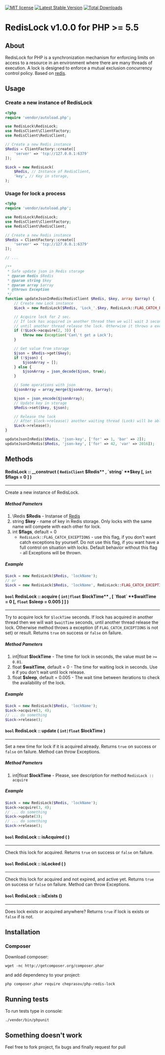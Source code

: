 [![MIT license](http://img.shields.io/badge/license-MIT-brightgreen.svg)](http://opensource.org/licenses/MIT)
[![Latest Stable Version](https://poser.pugx.org/cheprasov/php-redis-lock/v/stable)](https://packagist.org/packages/cheprasov/php-redis-lock)
[![Total Downloads](https://poser.pugx.org/cheprasov/php-redis-lock/downloads)](https://packagist.org/packages/cheprasov/php-redis-lock)

# RedisLock v1.0.0 for PHP >= 5.5

## About
RedisLock for PHP is a synchronization mechanism for enforcing limits on access to a resource in an environment where there are many threads of execution. A lock is designed to enforce a mutual exclusion concurrency control policy. Based on [redis](http://redis.io/).


## Usage

### Create a new instance of RedisLock

```php
<?php
require 'vendor/autoload.php';

use RedisLock\RedisLock;
use RedisClient\ClientFactory;
use RedisClient\RedisClient;

// Create a new Redis instance
$Redis = ClientFactory::create([
    'server' => 'tcp://127.0.0.1:6379'
]);

$Lock = new RedisLock(
    $Redis, // Instance of RedisClient,
    'key', // Key in storage,
);
```

### Usage for lock a process

```php
<?php
require 'vendor/autoload.php';

use RedisLock\RedisLock;
use RedisClient\ClientFactory;
use RedisClient\RedisClient;

// Create a new Redis instance
$Redis = ClientFactory::create([
    'server' => 'tcp://127.0.0.1:6379'
]);

// ...

/**
 * Safe update json in Redis storage
 * @param Redis $Redis
 * @param string $key
 * @param array $array
 * @throws Exception
 */
function updateJsonInRedis(RedisClient $Redis, $key, array $array) {
    // Create new Lock instance
    $Lock = new RedisLock($Redis, 'Lock_'.$key, RedisLock::FLAG_CATCH_EXCEPTIONS);

    // Acquire lock for 2 sec.
    // If lock has acquired in another thread then we will wait 3 second,
    // until another thread release the lock. Otherwise it throws a exception.
    if (!$Lock->acquire(2, 3)) {
        throw new Exception('Can\'t get a Lock');
    }

    // Get value from storage
    $json = $Redis->get($key);
    if (!$json) {
        $jsonArray = [];
    } else {
        $jsonArray = json_decode($json, true);
    }

    // Some operations with json
    $jsonArray = array_merge($jsonArray, $array);

    $json = json_encode($jsonArray);
    // Update key in storage
    $Redis->set($key, $json);

    // Release the lock
    // After $lock->release() another waiting thread (Lock) will be able to update json in storage
    $Lock->release();
}

updateJsonInRedis($Redis, 'json-key', ['for' => 1, 'bar' => 2]);
updateJsonInRedis($Redis, 'json-key', ['for' => 42, 'var' => 2016]);

```

## Methods

#### RedisLock :: __construct ( `RedisClient` **$Redis** , `string` **$key** [, `int` **$flags** = 0 ] )
---
Create a new instance of RedisLock.

##### Method Pameters

1. \Redis **$Redis** - Instanse of [Redis](http://redis.io/)
2. string **$key** - name of key in Redis storage. Only locks with the same name will compete with each other for lock.
3. int **$flags**, default = 0
   * `RedisLock::FLAG_CATCH_EXCEPTIONS` - use this flag, if you don't want catch exceptions by yourself. Do not use this flag, if you want have a full control on situation with locks. Default behavior without this flag - all Exceptions will be thrown.

##### Example

```php
$Lock = new RedisLock($Redis, 'lockName');
// or
$Lock = new RedisLock($Redis, 'lockName', RedisLock::FLAG_CATCH_EXCEPTIONS);

```

#### `bool` RedisLock :: acquire ( `int|float` **$lockTime** , [ `float` **$waitTime** = 0 [, `float` **$sleep** = 0.005 ] ] )
---
Try to acquire lock for `$lockTime` seconds.
If lock has acquired in another thread then we will wait `$waitTime` seconds, until another thread release the lock.
Otherwise method throws a exception (if `FLAG_CATCH_EXCEPTIONS` is not set) or result.
Returns `true` on success or `false` on failure.

##### Method Pameters

1. int|float **$lockTime** - The time for lock in seconds, the value must be `>= 0.01`.
2. float **$waitTime**, default = 0 - The time for waiting lock in seconds. Use `0` if you don't wait until lock release.
3. float **$sleep**, default = 0.005 - The wait time between iterations to check the availability of the lock.

##### Example

```php
$Lock = new RedisLock($Redis, 'lockName');
$Lock->acquire(3, 4);
// ... do something
$Lock->release();
```

#### `bool` RedisLock :: update ( `int|float` **$lockTime** )
---
Set a new time for lock if it is acquired already. Returns `true` on success or `false` on failure. Method can throw Exceptions.

##### Method Pameters
1. int|float **$lockTime** - Please, see description for method `RedisLock :: acquire`

##### Example

```php
$Lock = new RedisLock($Redis, 'lockName');
$Lock->acquire(3, 4);
// ... do something
$Lock->update(3);
// ... do something
$Lock->release();
```

#### `bool` RedisLock :: isAcquired ( )
---
Check this lock for acquired. Returns `true` on success or `false` on failure.

#### `bool` RedisLock :: isLocked ( )
---
Check this lock for acquired and not expired, and active yet. Returns `true` on success or `false` on failure. Method can throw Exceptions.

#### `bool` RedisLock :: isExists ()
---
Does lock exists or acquired anywhere? Returns `true` if lock is exists or `false` if is not.

## Installation

### Composer

Download composer:

    wget -nc http://getcomposer.org/composer.phar

and add dependency to your project:

    php composer.phar require cheprasov/php-redis-lock

## Running tests

To run tests type in console:

    ./vendor/bin/phpunit

## Something doesn't work

Feel free to fork project, fix bugs and finally request for pull
